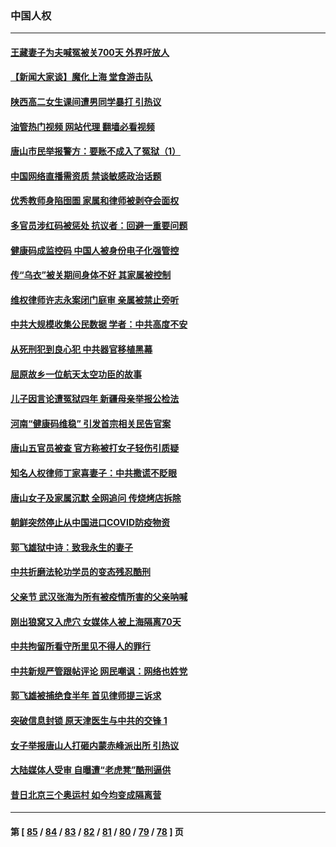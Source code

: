 ### 中国人权
---
#### [王藏妻子为夫喊冤被关700天 外界吁放人](../../pages/ncid278/n13766806.md?06250045) 
#### [【新闻大家谈】魔化上海 堂食游击队](../../pages/ncid278/n13766703.md?06250045) 
#### [陕西高二女生课间遭男同学暴打 引热议](../../pages/ncid278/n13766529.md?06250045) 
#### [油管热门视频 网站代理 翻墙必看视频](http://209.222.30.114:81/youtube.html?06250045)
#### [唐山市民举报警方：要账不成入了冤狱（1）](../../pages/ncid278/n13766150.md?06250045) 
#### [中国网络直播需资质 禁谈敏感政治话题](../../pages/ncid278/n13766108.md?06250045) 
#### [优秀教师身陷囹圄 家属和律师被剥夺会面权](../../pages/ncid278/n13765832.md?06250045) 
#### [多官员涉红码被惩处 抗议者：回避一重要问题](../../pages/ncid278/n13766067.md?06250045) 
#### [健康码成监控码 中国人被身份电子化强管控](../../pages/ncid278/n13766021.md?06250045) 
#### [传“乌衣”被关期间身体不好 其家属被控制](../../pages/ncid278/n13765751.md?06250045) 
#### [维权律师许志永案闭门庭审 亲属被禁止旁听](../../pages/ncid278/n13765753.md?06250045) 
#### [中共大规模收集公民数据 学者：中共高度不安](../../pages/ncid278/n13765391.md?06250045) 
#### [从死刑犯到良心犯 中共器官移植黑幕](../../pages/ncid278/n13764669.md?06250045) 
#### [屈原故乡一位航天太空功臣的故事](../../pages/ncid278/n13764742.md?06250045) 
#### [儿子因言论遭冤狱四年 新疆母亲举报公检法](../../pages/ncid278/n13764718.md?06250045) 
#### [河南“健康码维稳” 引发首宗相关民告官案](../../pages/ncid278/n13764002.md?06250045) 
#### [唐山五官员被查 官方称被打女子轻伤引质疑](../../pages/ncid278/n13763907.md?06250045) 
#### [知名人权律师丁家喜妻子：中共撒谎不眨眼](../../pages/ncid278/n13763758.md?06250045) 
#### [唐山女子及家属沉默 全网追问 传烧烤店拆除](../../pages/ncid278/n13763578.md?06250045) 
#### [朝鲜突然停止从中国进口COVID防疫物资](../../pages/ncid278/n13763465.md?06250045) 
#### [郭飞雄狱中诗：致我永生的妻子](../../pages/ncid278/n13763350.md?06250045) 
#### [中共折磨法轮功学员的变态残忍酷刑](../../pages/ncid278/n13762772.md?06250045) 
#### [父亲节 武汉张海为所有被疫情所害的父亲呐喊](../../pages/ncid278/n13762770.md?06250045) 
#### [刚出狼窝又入虎穴 女媒体人被上海隔离70天](../../pages/ncid278/n13762308.md?06250045) 
#### [中共拘留所看守所里见不得人的罪行](../../pages/ncid278/n13761656.md?06250045) 
#### [中共新规严管跟帖评论 网民嘲讽：网络也姓党](../../pages/ncid278/n13762276.md?06250045) 
#### [郭飞雄被捕绝食半年 首见律师提三诉求](../../pages/ncid278/n13762168.md?06250045) 
#### [突破信息封锁 原天津医生与中共的交锋 1](../../pages/ncid278/n13761113.md?06250045) 
#### [女子举报唐山人打砸内蒙赤峰派出所 引热议](../../pages/ncid278/n13762218.md?06250045) 
#### [大陆媒体人受审 自曝遭“老虎凳”酷刑逼供](../../pages/ncid278/n13762083.md?06250045) 
#### [昔日北京三个奥运村 如今均变成隔离营](../../pages/ncid278/n13761862.md?06250045) 

---
#### 第 [ [85](./85.md?06250045) / [84](./84.md?06250045) / [83](./83.md?06250045) / [82](./82.md?06250045) / [81](./81.md?06250045) / [80](./80.md?06250045) / [79](./79.md?06250045) / [78](./78.md?06250045) ] 页
